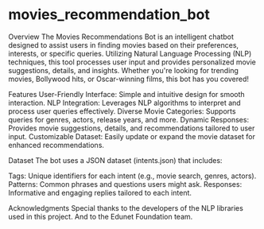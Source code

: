# movies_recommendation_bot
Overview
The Movies Recommendations Bot is an intelligent chatbot designed to assist users in finding movies based on their preferences, interests, or specific queries. Utilizing Natural Language Processing (NLP) techniques, this tool processes user input and provides personalized movie suggestions, details, and insights. Whether you're looking for trending movies, Bollywood hits, or Oscar-winning films, this bot has you covered!

Features
User-Friendly Interface: Simple and intuitive design for smooth interaction.
NLP Integration: Leverages NLP algorithms to interpret and process user queries effectively.
Diverse Movie Categories: Supports queries for genres, actors, release years, and more.
Dynamic Responses: Provides movie suggestions, details, and recommendations tailored to user input.
Customizable Dataset: Easily update or expand the movie dataset for enhanced recommendations.

Dataset
The bot uses a JSON dataset (intents.json) that includes:

Tags: Unique identifiers for each intent (e.g., movie search, genres, actors).
Patterns: Common phrases and questions users might ask.
Responses: Informative and engaging replies tailored to each intent.

Acknowledgments
Special thanks to the developers of the NLP libraries used in this project.
And to the Edunet Foundation team.
